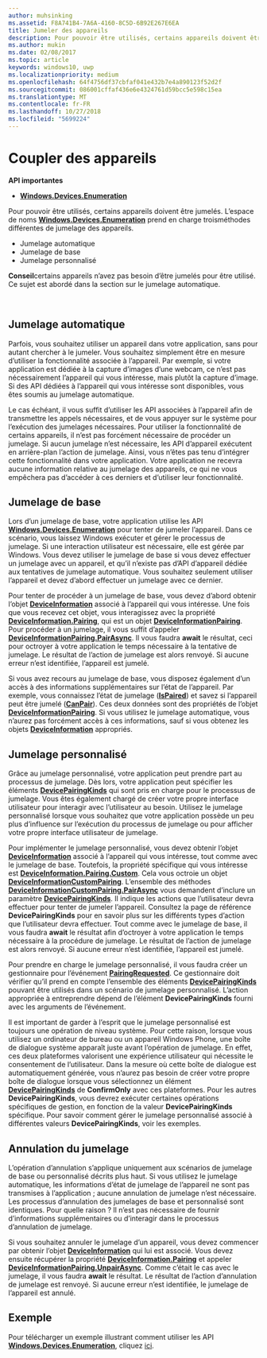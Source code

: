 ```yaml
---
author: muhsinking
ms.assetid: F8A741B4-7A6A-4160-8C5D-6B92E267E6EA
title: Jumeler des appareils
description: Pour pouvoir être utilisés, certains appareils doivent être jumelés. L’espace de noms Windows.Devices.Enumeration prend en charge troisméthodes différentes de jumelage des appareils.
ms.author: mukin
ms.date: 02/08/2017
ms.topic: article
keywords: windows10, uwp
ms.localizationpriority: medium
ms.openlocfilehash: 64f4756df37cbfaf041e432b7e4a890123f52d2f
ms.sourcegitcommit: 086001cffaf436e6e4324761d59bcc5e598c15ea
ms.translationtype: MT
ms.contentlocale: fr-FR
ms.lasthandoff: 10/27/2018
ms.locfileid: "5699224"
---
```

# <a name="pair-devices"></a>Coupler des appareils



**API importantes**

- [**Windows.Devices.Enumeration**](https://docs.microsoft.com/en-us/uwp/api/Windows.Devices.Enumeration)

Pour pouvoir être utilisés, certains appareils doivent être jumelés. L’espace de noms [**Windows.Devices.Enumeration**](https://msdn.microsoft.com/library/windows/apps/BR225459) prend en charge troisméthodes différentes de jumelage des appareils.

-   Jumelage automatique
-   Jumelage de base
-   Jumelage personnalisé

**Conseil**certains appareils n’avez pas besoin d’être jumelés pour être utilisé. Ce sujet est abordé dans la section sur le jumelage automatique.

 

## <a name="automatic-pairing"></a>Jumelage automatique


Parfois, vous souhaitez utiliser un appareil dans votre application, sans pour autant chercher à le jumeler. Vous souhaitez simplement être en mesure d’utiliser la fonctionnalité associée à l’appareil. Par exemple, si votre application est dédiée à la capture d’images d’une webcam, ce n’est pas nécessairement l’appareil qui vous intéresse, mais plutôt la capture d’image. Si des API dédiées à l’appareil qui vous intéresse sont disponibles, vous êtes soumis au jumelage automatique.

Le cas échéant, il vous suffit d’utiliser les API associées à l’appareil afin de transmettre les appels nécessaires, et de vous appuyer sur le système pour l’exécution des jumelages nécessaires. Pour utiliser la fonctionnalité de certains appareils, il n’est pas forcément nécessaire de procéder un jumelage. Si aucun jumelage n’est nécessaire, les API d’appareil exécutent en arrière-plan l’action de jumelage. Ainsi, vous n’êtes pas tenu d’intégrer cette fonctionnalité dans votre application. Votre application ne recevra aucune information relative au jumelage des appareils, ce qui ne vous empêchera pas d’accéder à ces derniers et d’utiliser leur fonctionnalité.

## <a name="basic-pairing"></a>Jumelage de base


Lors d’un jumelage de base, votre application utilise les API [**Windows.Devices.Enumeration**](https://msdn.microsoft.com/library/windows/apps/BR225459) pour tenter de jumeler l’appareil. Dans ce scénario, vous laissez Windows exécuter et gérer le processus de jumelage. Si une interaction utilisateur est nécessaire, elle est gérée par Windows. Vous devez utiliser le jumelage de base si vous devez effectuer un jumelage avec un appareil, et qu’il n’existe pas d’API d’appareil dédiée aux tentatives de jumelage automatique. Vous souhaitez seulement utiliser l’appareil et devez d’abord effectuer un jumelage avec ce dernier.

Pour tenter de procéder à un jumelage de base, vous devez d’abord obtenir l’objet [**DeviceInformation**](https://msdn.microsoft.com/library/windows/apps/BR225393) associé à l’appareil qui vous intéresse. Une fois que vous recevez cet objet, vous interagissez avec la propriété [**DeviceInformation.Pairing**](https://msdn.microsoft.com/library/windows/apps/windows.devices.enumeration.deviceinformation.pairing.aspx), qui est un objet [**DeviceInformationPairing**](https://msdn.microsoft.com/library/windows/apps/windows.devices.enumeration.deviceinformation.pairing.aspx). Pour procéder à un jumelage, il vous suffit d’appeler [**DeviceInformationPairing.PairAsync**](https://msdn.microsoft.com/library/windows/apps/mt608800). Il vous faudra **await** le résultat, ceci pour octroyer à votre application le temps nécessaire à la tentative de jumelage. Le résultat de l’action de jumelage est alors renvoyé. Si aucune erreur n’est identifiée, l’appareil est jumelé.

Si vous avez recours au jumelage de base, vous disposez également d’un accès à des informations supplémentaires sur l’état de l’appareil. Par exemple, vous connaissez l’état de jumelage ([**IsPaired**](https://docs.microsoft.com/en-us/uwp/api/Windows.Devices.Enumeration.DeviceInformationPairing.IsPaired)) et savez si l’appareil peut être jumelé ([**CanPair**](https://docs.microsoft.com/en-us/uwp/api/Windows.Devices.Enumeration.DeviceInformationPairing.CanPair)). Ces deux données sont des propriétés de l’objet [**DeviceInformationPairing**](https://msdn.microsoft.com/library/windows/apps/windows.devices.enumeration.deviceinformation.pairing.aspx). Si vous utilisez le jumelage automatique, vous n’aurez pas forcément accès à ces informations, sauf si vous obtenez les objets [**DeviceInformation**](https://msdn.microsoft.com/library/windows/apps/BR225393) appropriés.

## <a name="custom-pairing"></a>Jumelage personnalisé


Grâce au jumelage personnalisé, votre application peut prendre part au processus de jumelage. Dès lors, votre application peut spécifier les éléments [**DevicePairingKinds**](https://msdn.microsoft.com/library/windows/apps/Mt608808) qui sont pris en charge pour le processus de jumelage. Vous êtes également chargé de créer votre propre interface utilisateur pour interagir avec l’utilisateur au besoin. Utilisez le jumelage personnalisé lorsque vous souhaitez que votre application possède un peu plus d’influence sur l’exécution du processus de jumelage ou pour afficher votre propre interface utilisateur de jumelage.

Pour implémenter le jumelage personnalisé, vous devez obtenir l’objet [**DeviceInformation**](https://msdn.microsoft.com/library/windows/apps/BR225393) associé à l’appareil qui vous intéresse, tout comme avec le jumelage de base. Toutefois, la propriété spécifique qui vous intéresse est [**DeviceInformation.Pairing.Custom**](https://msdn.microsoft.com/library/windows/apps/windows.devices.enumeration.deviceinformationpairing.custom.aspx). Cela vous octroie un objet [**DeviceInformationCustomPairing**](https://msdn.microsoft.com/library/windows/apps/windows.devices.enumeration.deviceinformationcustompairing.aspx). L’ensemble des méthodes [**DeviceInformationCustomPairing.PairAsync**](https://msdn.microsoft.com/library/windows/apps/windows.devices.enumeration.deviceinformationcustompairing.pairasync.aspx) vous demandent d’inclure un paramètre [**DevicePairingKinds**](https://msdn.microsoft.com/library/windows/apps/Mt608808). Il indique les actions que l’utilisateur devra effectuer pour tenter de jumeler l’appareil. Consultez la page de référence **DevicePairingKinds** pour en savoir plus sur les différents types d’action que l’utilisateur devra effectuer. Tout comme avec le jumelage de base, il vous faudra **await** le résultat afin d’octroyer à votre application le temps nécessaire à la procédure de jumelage. Le résultat de l’action de jumelage est alors renvoyé. Si aucune erreur n’est identifiée, l’appareil est jumelé.

Pour prendre en charge le jumelage personnalisé, il vous faudra créer un gestionnaire pour l’événement [**PairingRequested**](https://msdn.microsoft.com/library/windows/apps/windows.devices.enumeration.deviceinformationcustompairing.pairingrequested.aspx). Ce gestionnaire doit vérifier qu’il prend en compte l’ensemble des éléments [**DevicePairingKinds**](https://msdn.microsoft.com/library/windows/apps/Mt608808) pouvant être utilisés dans un scénario de jumelage personnalisé. L’action appropriée à entreprendre dépend de l’élément **DevicePairingKinds** fourni avec les arguments de l’événement.

Il est important de garder à l’esprit que le jumelage personnalisé est toujours une opération de niveau système. Pour cette raison, lorsque vous utilisez un ordinateur de bureau ou un appareil Windows Phone, une boîte de dialogue système apparaît juste avant l’opération de jumelage. En effet, ces deux plateformes valorisent une expérience utilisateur qui nécessite le consentement de l’utilisateur. Dans la mesure où cette boîte de dialogue est automatiquement générée, vous n’aurez pas besoin de créer votre propre boîte de dialogue lorsque vous sélectionnez un élément [**DevicePairingKinds**](https://msdn.microsoft.com/library/windows/apps/Mt608808) de **ConfirmOnly** avec ces plateformes. Pour les autres **DevicePairingKinds**, vous devrez exécuter certaines opérations spécifiques de gestion, en fonction de la valeur **DevicePairingKinds** spécifique. Pour savoir comment gérer le jumelage personnalisé associé à différentes valeurs **DevicePairingKinds**, voir les exemples.

## <a name="unpairing"></a>Annulation du jumelage


L’opération d’annulation s’applique uniquement aux scénarios de jumelage de base ou personnalisé décrits plus haut. Si vous utilisez le jumelage automatique, les informations d’état de jumelage de l’appareil ne sont pas transmises à l’application ; aucune annulation de jumelage n’est nécessaire. Les processus d’annulation des jumelages de base et personnalisé sont identiques. Pour quelle raison ? Il n’est pas nécessaire de fournir d’informations supplémentaires ou d’interagir dans le processus d’annulation de jumelage.

Si vous souhaitez annuler le jumelage d’un appareil, vous devez commencer par obtenir l’objet [**DeviceInformation**](https://msdn.microsoft.com/library/windows/apps/BR225393) qui lui est associé. Vous devez ensuite récupérer la propriété [**DeviceInformation.Pairing**](https://msdn.microsoft.com/library/windows/apps/windows.devices.enumeration.deviceinformation.pairing.aspx) et appeler [**DeviceInformationPairing.UnpairAsync**](https://msdn.microsoft.com/library/windows/apps/windows.devices.enumeration.deviceinformationpairing.unpairasync). Comme c’était le cas avec le jumelage, il vous faudra **await** le résultat. Le résultat de l’action d’annulation de jumelage est renvoyé. Si aucune erreur n’est identifiée, le jumelage de l’appareil est annulé.

## <a name="sample"></a>Exemple


Pour télécharger un exemple illustrant comment utiliser les API [**Windows.Devices.Enumeration**](https://msdn.microsoft.com/library/windows/apps/BR225459), cliquez [ici](http://go.microsoft.com/fwlink/?LinkID=620536).

 

 
